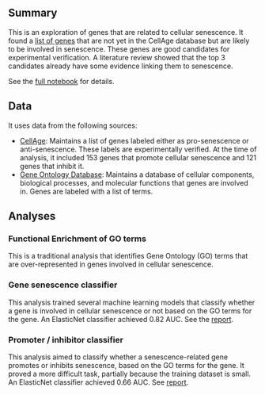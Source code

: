 ## Summary

This is an exploration of genes that are related to cellular senescence. It found a [list of genes](https://docs.google.com/spreadsheets/d/1MsvinkQ6UlP7HwxD_w7Fn-wa5G6AXQQC4Uka8uhdSec/edit#gid=1148360109) that are not yet in the CellAge database but are likely to be involved in senescence. These genes are good candidates for experimental verification. A literature review showed that the top 3 candidates already have some evidence linking them to senescence.

See the [full notebook](https://nbviewer.jupyter.org/github/tomquisel/cellage/blob/master/exploration.ipynb) for details.

## Data

It uses data from the following sources:

* [CellAge](https://genomics.senescence.info/cells/): Maintains a list of genes labeled either as pro-senescence or anti-senescence. These labels are experimentally verified. At the time of analysis, it included 153 genes that promote cellular senescence and 121 genes that inhibit it.
* [Gene Ontology Database](http://geneontology.org/): Maintains a database of cellular components, biological processes, and molecular functions that genes are involved in. Genes are labeled with a list of terms.

## Analyses

### Functional Enrichment of GO terms

This is a traditional analysis that identifies Gene Ontology (GO) terms that are over-represented in genes involved in cellular senescence.

### Gene senescence classifier

This analysis trained several machine learning models that classify whether a gene is involved in cellular senescence or not based on the GO terms for the gene. An ElasticNet classifier achieved 0.82 AUC. See the [report](https://docs.google.com/spreadsheets/d/1MsvinkQ6UlP7HwxD_w7Fn-wa5G6AXQQC4Uka8uhdSec/edit#gid=1782163090).

### Promoter / inhibitor classifier

This analysis aimed to classify whether a senescence-related gene promotes or inhibits senescence, based on the GO terms for the gene. It proved a more difficult task, partially because the training dataset is small. An ElasticNet classifier achieved 0.66 AUC. See [report](https://docs.google.com/spreadsheets/d/1MsvinkQ6UlP7HwxD_w7Fn-wa5G6AXQQC4Uka8uhdSec/edit#gid=1115444922).
